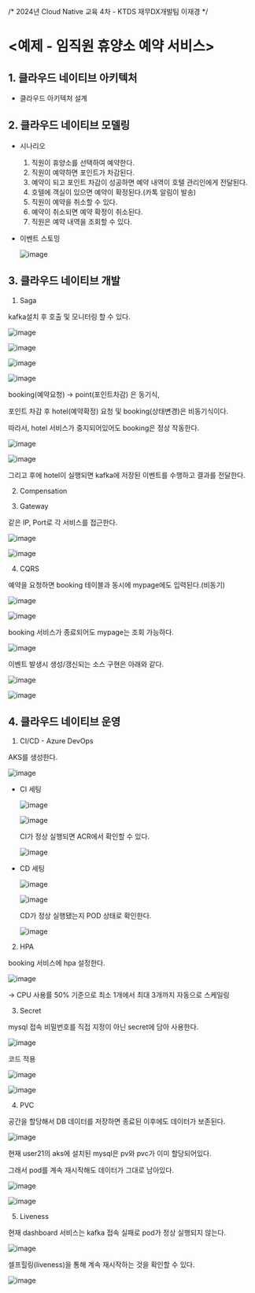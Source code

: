 /*
2024년 Cloud Native 교육 4차 - KTDS 재무DX개발팀 이재경
*/

# <예제 - 임직원 휴양소 예약 서비스>

## 1. 클라우드 네이티브 아키텍처
* 클라우드 아키텍처 설계




## 2. 클라우드 네이티브 모델링
* 시나리오
  1) 직원이 휴양소를 선택하여 예약한다.
  2) 직원이 예약하면 포인트가 차감된다.
  3) 예약이 되고 포인트 차감이 성공하면 예약 내역이 호텔 관리인에게 전달된다.
  4) 호텔에 객실이 있으면 예약이 확정된다.(카톡 알림이 발송)
  5) 직원이 예약을 취소할 수 있다.
  6) 예약이 취소되면 예약 확정이 취소된다.
  7) 직원은 예약 내역을 조회할 수 있다.

   
* 이벤트 스토밍


  ![image](https://github.com/user-attachments/assets/6cbede3f-50ff-4d0b-b6db-66122b3d5934)




## 3. 클라우드 네이티브 개발
1) Saga

  kafka설치 후 호출 및 모니터링 할 수 있다.
  
  ![image](https://github.com/user-attachments/assets/a93908c8-0cfe-4802-ada6-ea71a8e6523f)
  
  ![image](https://github.com/user-attachments/assets/6a1e3d6c-222c-4c53-87d7-5d446ebe387e)
  
  ![image](https://github.com/user-attachments/assets/e811b682-0073-49b1-9d2c-3ff72bf73202)
  
  ![image](https://github.com/user-attachments/assets/a53b22c1-6fa5-4f2b-ae69-322aa6de127b)



  booking(예약요청) -> point(포인트차감) 은 동기식,
  
  포인트 차감 후 hotel(예약확정) 요청 및 booking(상태변경)은 비동기식이다.


  따라서, hotel 서비스가 중지되어있어도 booking은 정상 작동한다.

  ![image](https://github.com/user-attachments/assets/86b23a91-41fe-4e16-9363-7fd500e979a4)

  ![image](https://github.com/user-attachments/assets/c10f2264-f3d9-43e8-be7d-af6289497431)


  그리고 후에 hotel이 실행되면 kafka에 저장된 이벤트를 수행하고 결과를 전달한다.



2) Compensation

   


3) Gateway

  같은 IP, Port로 각 서비스를 접근한다.

  ![image](https://github.com/user-attachments/assets/6619c5a8-d4cf-433a-a894-19a3dcd6f074)

  ![image](https://github.com/user-attachments/assets/39f55a7f-a6f6-4d09-8800-b0ead3025cfb)



4) CQRS

  예약을 요청하면 booking 테이블과 동시에 mypage에도 입력된다.(비동기)

  ![image](https://github.com/user-attachments/assets/4d09801d-9be0-4633-8877-9df8ff3fb3c1)

  ![image](https://github.com/user-attachments/assets/cd4e9e50-f3a8-4c24-acdf-33288adbd224)


  booking 서비스가 종료되어도 mypage는 조회 가능하다.

  ![image](https://github.com/user-attachments/assets/9f6a4caa-41c0-4143-8b7f-555a123ef4be)


  이벤트 발생시 생성/갱신되는 소스 구현은 아래와 같다.

  ![image](https://github.com/user-attachments/assets/5506ce5e-3517-4650-95d9-ac1c2c3efa95)

  ![image](https://github.com/user-attachments/assets/d6d82e57-c38e-4348-93fc-24cd10636d01)



## 4. 클라우드 네이티브 운영
1) CI/CD - Azure DevOps
   
  AKS를 생성한다.
  
  ![image](https://github.com/user-attachments/assets/5ca208d3-697c-4a21-a07b-3eda51043081)

  

* CI 세팅

  ![image](https://github.com/user-attachments/assets/864a84c1-3d05-4954-a36e-9010fca8fae0)

  ![image](https://github.com/user-attachments/assets/343f781d-b969-4a22-995c-fe874409e8d7)

  CI가 정상 실행되면 ACR에서 확인할 수 있다.

  ![image](https://github.com/user-attachments/assets/ae36e1eb-97c2-425d-86e7-2c5f5a11bbb0)


* CD 세팅

  ![image](https://github.com/user-attachments/assets/9eb2b129-f7d4-4b71-9853-6b6ecc86a196)
  
  ![image](https://github.com/user-attachments/assets/b95aadd4-1dd6-499b-9a1e-75e8ea8c9008)

  CD가 정상 실행됐는지 POD 상태로 확인한다.

  ![image](https://github.com/user-attachments/assets/c793fdce-3f6c-4c36-baf2-13b4bf475a3c)



   
2) HPA

booking 서비스에 hpa 설정한다.

![image](https://github.com/user-attachments/assets/f9923afe-a8d8-4e63-93a9-783daf8b482b)

-> CPU 사용률 50% 기준으로 최소 1개에서 최대 3개까지 자동으로 스케일링



3) Secret

mysql 접속 비밀번호를 직접 지정이 아닌 secret에 담아 사용한다.

![image](https://github.com/user-attachments/assets/07f0ca35-4a6b-4e04-93b4-b65aeb6fdd67)


코드 적용

![image](https://github.com/user-attachments/assets/fd352794-e86c-4dd0-88e1-3794a25db3bc)

![image](https://github.com/user-attachments/assets/5e70e057-eeff-4b53-aa56-d0707514ecfc)



4) PVC


공간을 할당해서 DB 데이터를 저장하면 종료된 이후에도 데이터가 보존된다.

![image](https://github.com/user-attachments/assets/0d5245a3-48bd-40a4-976f-5457643ba905)


현재 user21의 aks에 설치된 mysql은 pv와 pvc가 이미 할당되어있다.

그래서 pod를 계속 재시작해도 데이터가 그대로 남아있다.

![image](https://github.com/user-attachments/assets/7f8e718f-666a-489d-ab4f-ac47649bb7a7)

![image](https://github.com/user-attachments/assets/94bdb305-6ae4-46a3-ac57-742857261793)




5) Liveness

현재 dashboard 서비스는 kafka 접속 실패로 pod가 정상 실행되지 않는다.

![image](https://github.com/user-attachments/assets/7ebaac6b-95b8-4c8d-a422-fe76cfea8b04)


셀프힐링(liveness)을 통해 계속 재시작하는 것을 확인할 수 있다.

![image](https://github.com/user-attachments/assets/4fe2913f-4a84-4dff-b678-da313d577b5d)


